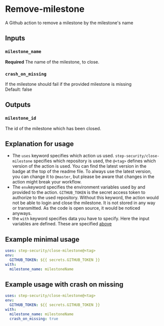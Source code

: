 # Remove-milestone
A Github action to remove a milestone by the milestone's name

## Inputs
### `milestone_name`
**Required** The name of the milestone, to close.

### `crash_on_missing`
If the milestone should fail if the provided milestone is missing<br>
Default: false


## Outputs
### `milestone_id`
The id of the milestone which has been closed.

## Explanation for usage
- The `uses` keyword specifies which action us used. `step-security/close-milestone` specifies which repository is used, the `@<tag>` defines which version of the action is used. You can find the latest version in the badge at the top of the readme file. To always use the latest version, you can change it to `@master`, but please be aware that changes in the action might break your workflow.
- The `env`keyword specifies the environment variables used by and provided to the action. `GITHUB_TOKEN` is the secret access token to authorize to the used repository. Without this keyword, the action would not be able to login and close the milestone. It is not stored in any way or transmitted. As the code is open source, it would be noticed anyways.
- the `with` keyword specifies data you have to specify. Here the input variables are defined. These are specified [above](#inputs) 

## Example minimal usage
```yaml
uses: step-security/close-milestone@<tag>
env:
  GITHUB_TOKEN: ${{ secrets.GITHUB_TOKEN }}
with:
  milestone_name: milestoneName
```

## Example usage with crash on missing
```yaml
uses: step-security/close-milestone@<tag>
env:
  GITHUB_TOKEN: ${{ secrets.GITHUB_TOKEN }}
with:
  milestone_name: milestoneName
  crash_on_missing: true
```
